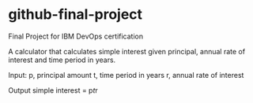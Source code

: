 # github-final-project
Final Project for IBM DevOps certification

A calculator that calculates simple interest given principal, annual rate of interest and time period in years.

Input:
   p, principal amount
   t, time period in years
   r, annual rate of interest
   
Output
   simple interest = p*t*r
